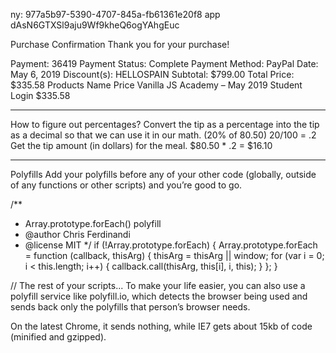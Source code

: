 ny:
977a5b97-5390-4707-845a-fb61361e20f8
app 
dAsN6GTXSl9aju9Wf9kheQ6ogYAhgEuc

Purchase Confirmation
Thank you for your purchase!

Payment: 36419
Payment Status: Complete
Payment Method: PayPal
Date: May 6, 2019
Discount(s): HELLOSPAIN
Subtotal: $799.00
Total Price:	$335.58
Products
Name Price
Vanilla JS Academy – May 2019
Student Login
\$335.58

---

How to figure out percentages?
Convert the tip as a percentage into the tip as a decimal so that we can use it in our math. (20% of 80.50)
20/100 = .2
Get the tip amount (in dollars) for the meal.
$80.50 * .2 = $16.10

---

Polyfills
Add your polyfills before any of your other code (globally, outside of any functions or other scripts) and you’re good to go.

/\*\*

- Array.prototype.forEach() polyfill
- @author Chris Ferdinandi
- @license MIT
  \*/
  if (!Array.prototype.forEach) {
  Array.prototype.forEach = function (callback, thisArg) {
  thisArg = thisArg || window;
  for (var i = 0; i < this.length; i++) {
  callback.call(thisArg, this[i], i, this);
  }
  };
  }

// The rest of your scripts...
To make your life easier, you can also use a polyfill service like polyfill.io, which detects the browser being used and sends back only the polyfills that person’s browser needs.

On the latest Chrome, it sends nothing, while IE7 gets about 15kb of code (minified and gzipped).

<script src="https://polyfill.io/v3/polyfill.min.js"></script>
